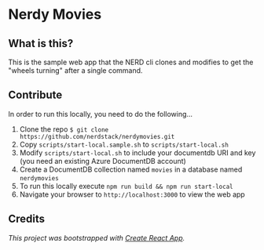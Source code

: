 # Nerdy Movies

## What is this?

This is the sample web app that the NERD cli clones and modifies to get the "wheels turning" after a single command.

## Contribute

In order to run this locally, you need to do the following...

 1. Clone the repo `$ git clone https://github.com/nerdstack/nerdymovies.git`
 2. Copy `scripts/start-local.sample.sh` to `scripts/start-local.sh`
 3. Modify `scripts/start-local.sh` to include your documentdb URI and key (you need an existing Azure DocumentDB account)
 4. Create a DocumentDB collection named `movies` in a database named `nerdymovies`
 5. To run this locally execute `npm run build && npm run start-local`
 6. Navigate your browser to `http://localhost:3000` to view the web app

## Credits

*This project was bootstrapped with [Create React App](https://github.com/facebookincubator/create-react-app).*

